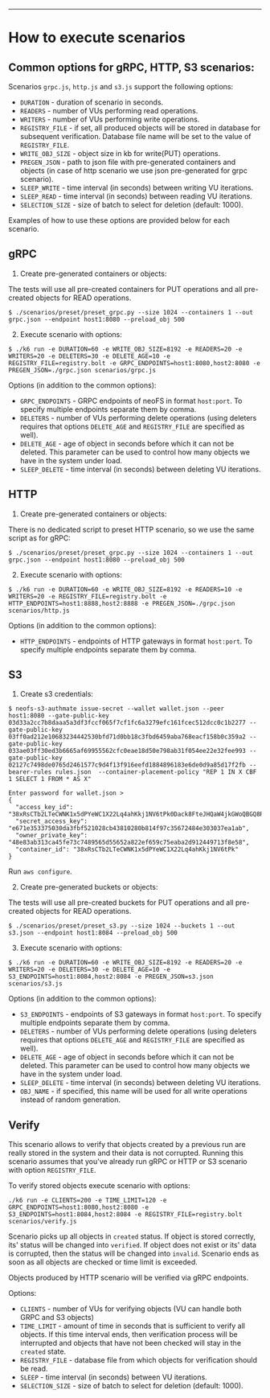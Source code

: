 ---

# How to execute scenarios

## Common options for gRPC, HTTP, S3 scenarios:

Scenarios `grpc.js`, `http.js` and `s3.js` support the following options:
  * `DURATION` - duration of scenario in seconds.
  * `READERS` - number of VUs performing read operations.
  * `WRITERS` - number of VUs performing write operations.
  * `REGISTRY_FILE` - if set, all produced objects will be stored in database for subsequent verification. Database file name will be set to the value of `REGISTRY_FILE`.
  * `WRITE_OBJ_SIZE` - object size in kb for write(PUT) operations.
  * `PREGEN_JSON` - path to json file with pre-generated containers and objects (in case of http scenario we use json pre-generated for grpc scenario).
  * `SLEEP_WRITE` - time interval (in seconds) between writing VU iterations.
  * `SLEEP_READ` - time interval (in seconds) between reading VU iterations.
  * `SELECTION_SIZE` - size of batch to select for deletion (default: 1000).

Examples of how to use these options are provided below for each scenario.

## gRPC

1. Create pre-generated containers or objects:

The tests will use all pre-created containers for PUT operations and all pre-created objects for READ operations.

```shell
$ ./scenarios/preset/preset_grpc.py --size 1024 --containers 1 --out grpc.json --endpoint host1:8080 --preload_obj 500
```

2. Execute scenario with options:

```shell
$ ./k6 run -e DURATION=60 -e WRITE_OBJ_SIZE=8192 -e READERS=20 -e WRITERS=20 -e DELETERS=30 -e DELETE_AGE=10 -e REGISTRY_FILE=registry.bolt -e GRPC_ENDPOINTS=host1:8080,host2:8080 -e PREGEN_JSON=./grpc.json scenarios/grpc.js
```

Options (in addition to the common options):
  * `GRPC_ENDPOINTS` - GRPC endpoints of neoFS in format `host:port`. To specify multiple endpoints separate them by comma.
  * `DELETERS` - number of VUs performing delete operations (using deleters requires that options `DELETE_AGE` and `REGISTRY_FILE` are specified as well).
  * `DELETE_AGE` - age of object in seconds before which it can not be deleted. This parameter can be used to control how many objects we have in the system under load.
  * `SLEEP_DELETE` - time interval (in seconds) between deleting VU iterations.

## HTTP

1. Create pre-generated containers or objects:

There is no dedicated script to preset HTTP scenario, so we use the same script as for gRPC:
```shell
$ ./scenarios/preset/preset_grpc.py --size 1024 --containers 1 --out grpc.json --endpoint host1:8080 --preload_obj 500
```

2. Execute scenario with options:

```shell
$ ./k6 run -e DURATION=60 -e WRITE_OBJ_SIZE=8192 -e READERS=10 -e WRITERS=20 -e REGISTRY_FILE=registry.bolt -e HTTP_ENDPOINTS=host1:8888,host2:8888 -e PREGEN_JSON=./grpc.json scenarios/http.js
```

Options (in addition to the common options):
  * `HTTP_ENDPOINTS` - endpoints of HTTP gateways in format `host:port`. To specify multiple endpoints separate them by comma.

## S3

1. Create s3 credentials:

```shell
$ neofs-s3-authmate issue-secret --wallet wallet.json --peer host1:8080 --gate-public-key 03d33a2cc7b8daaa5a3df3fccf065f7cf1fc6a3279efc161fcec512dcc0c1b2277 --gate-public-key 03ff0ad212e10683234442530bfd71d0bb18c3fbd6459aba768eacf158b0c359a2 --gate-public-key 033ae03ff30ed3b6665af69955562cfc0eae18d50e798ab31f054ee22e32fee993 --gate-public-key 02127c7498de0765d2461577c9d4f13f916eefd1884896183e6de0d9a85d17f2fb --bearer-rules rules.json  --container-placement-policy "REP 1 IN X CBF 1 SELECT 1 FROM * AS X"

Enter password for wallet.json > 
{
  "access_key_id": "38xRsCTb2LTeCWNK1x5dPYeWC1X22Lq4ahKkj1NV6tPk0Dack8FteJHQaW4jkGWoQBGQ8R8UW6CdoAr7oiwS7fFQb",
  "secret_access_key": "e671e353375030da3fbf521028cb43810280b814f97c35672484e303037ea1ab",
  "owner_private_key": "48e83ab313ca45fe73c7489565d55652a822ef659c75eaba2d912449713f8e58",
  "container_id": "38xRsCTb2LTeCWNK1x5dPYeWC1X22Lq4ahKkj1NV6tPk"
}
```

Run `aws configure`.

2. Create pre-generated buckets or objects:

The tests will use all pre-created buckets for PUT operations and all pre-created objects for READ operations.

```shell
$ ./scenarios/preset/preset_s3.py --size 1024 --buckets 1 --out s3.json --endpoint host1:8084 --preload_obj 500
```

3. Execute scenario with options:

```shell
$ ./k6 run -e DURATION=60 -e WRITE_OBJ_SIZE=8192 -e READERS=20 -e WRITERS=20 -e DELETERS=30 -e DELETE_AGE=10 -e S3_ENDPOINTS=host1:8084,host2:8084 -e PREGEN_JSON=s3.json scenarios/s3.js
```

Options (in addition to the common options):
  * `S3_ENDPOINTS` - endpoints of S3 gateways in format `host:port`. To specify multiple endpoints separate them by comma.
  * `DELETERS` - number of VUs performing delete operations (using deleters requires that options `DELETE_AGE` and `REGISTRY_FILE` are specified as well).
  * `DELETE_AGE` - age of object in seconds before which it can not be deleted. This parameter can be used to control how many objects we have in the system under load.
  * `SLEEP_DELETE` - time interval (in seconds) between deleting VU iterations.
  * `OBJ_NAME` - if specified, this name will be used for all write operations instead of random generation.

## Verify

This scenario allows to verify that objects created by a previous run are really stored in the system and their data is not corrupted. Running this scenario assumes that you've already run gRPC or HTTP or S3 scenario with option `REGISTRY_FILE`.

To verify stored objects execute scenario with options:

```
./k6 run -e CLIENTS=200 -e TIME_LIMIT=120 -e GRPC_ENDPOINTS=host1:8080,host2:8080 -e S3_ENDPOINTS=host1:8084,host2:8084 -e REGISTRY_FILE=registry.bolt scenarios/verify.js
```

Scenario picks up all objects in `created` status. If object is stored correctly, its' status will be changed into `verified`. If object does not exist or its' data is corrupted, then the status will be changed into `invalid`.
Scenario ends as soon as all objects are checked or time limit is exceeded.

Objects produced by HTTP scenario will be verified via gRPC endpoints.

Options:
  * `CLIENTS` - number of VUs for verifying objects (VU can handle both GRPC and S3 objects)
  * `TIME_LIMIT` - amount of time in seconds that is sufficient to verify all objects. If this time interval ends, then verification process will be interrupted and objects that have not been checked will stay in the `created` state.
  * `REGISTRY_FILE` - database file from which objects for verification should be read.
  * `SLEEP` - time interval (in seconds) between VU iterations.
  * `SELECTION_SIZE` - size of batch to select for deletion (default: 1000).
